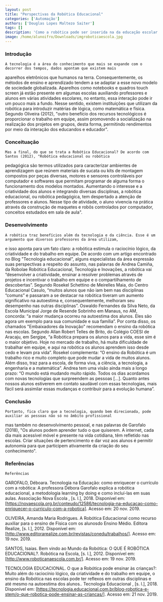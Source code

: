 ```yaml
---
layout: post
title: "Perspectivas da Robótica Educacional"
categories: ['Automação']
authors: ['Douglas Lopes Maltezo Saiter'] 
tags: []
description: 'Como a robótica pode ser inserida na da educação escolar e contribuir com o aprendizado dos alunos'
image: /home/alunoifro/Downloads/imgroboticaescola.jpg
---
```

### Introdução

	A tecnologia é a área do conhecimento que mais se expande com o decorrer dos tempos, dados apontam que existem mais
aparelhos eletrônicos que humanos na terra. Consequentemente, os métodos de ensino e aprendizado tendem a se adaptar a esse
novo modelo de sociedade globalizada. Aparelhos como notebooks e quadros touch screen já estão presente em algumas escolas
auxiliando professores e alunos em várias atividades escolares, no entanto, essa interação pode ir um pouco mais a fundo. Nesse 
sentido, existem instituições que utilizam da robótica para introduzir matérias de lógica, como matemática e física. Segundo
Oliveira (2012), "outro benefício dos recursos tecnológicos é proporcionar o trabalho em equipe, assim promovendo a socialização
na realização dos projetos em grupos, desta forma, permitindo rendimentos por meio da interação dos educandos e educador".

### Conceituação

	Mas a final, do que se trata a Robótica Educacional? De acordo com Santos (2012), "Robótica educacional ou robótica 
pedagógica são termos utilizados para caracterizar ambientes de aprendizagem que reúnem materiais de sucata ou kits de montagem 
compostos por peças diversas, motores e sensores controláveis por computador e softwares que permitam programar de alguma forma 
o funcionamento dos modelos montados. Aumentando o interesse e a criatividade dos alunos e integrando diversas disciplinas, a 
robótica educacional, ou robótica pedagógica, tem despertado a atenção de professores e alunos. Nesse tipo de atividade, o aluno 
vivencia na prática através da construção de maquetes e robôs controlados por computador, conceitos estudados em sala de aula".

### Desenvolvimento

	A robótica traz benefícios além da tecnologia e da ciência. Esse é um argumento que diversos professores da área utilizam,
e isso aponta para um fato claro: a robótica estimula o raciocínio lógico, da criatividade e do trabalho em equipe. De acordo com
um artigo encontrado no Blog "Tecnologia educacional", alguns especialistas da área expressão suas perspectivas a respeito do assunto, 
nas palavras de Andrea Camiña, da Robolae Robótica Educacional, Tecnologia e Inovações, a robótica vai “desenvolver a criatividade, 
ensinar a resolver problemas através de projetos e incentivar o trabalho em equipe e o compartilhamento de descobertas”.
	Segundo Rosekel Schettino de Meirelles Maia, do Centro Educacional Casulo, “muitos alunos que não iam bem nas disciplinas
“comuns” e passaram a se destacar na robótica tiveram um aumento significativo na autoestima e, consequentemente, melhoram
seu desempenho nas outras disciplinas”. Oswaldo Fernandes da Silva Neto, da Escola Municipal Jorge de Resende Sobrinho em 
Manaus, no AM, concorda: “a maior mudança ocorreu na autoestima dos alunos. Eles são agora um exemplo para sua comunidade e sua
família”.
	Por conta disso, os chamados "Embaixadores da Inovação" recomendam o ensino da robótica nas escolas. Segundo Allan 
Robert Telles de Brito, do Colégio COESI de Aracaju, em Sergipe, “a Robótica prepara os alunos para a vida, esse sim é o maior
objetivo. Hoje no mercado de trabalho, há muita dificuldade de trabalhar em equipe, e aqui na robótica os alunos aprendem isso
desde cedo e levam pra vida”.
	Rosekel complementa: “O ensino da Robótica é um trabalho rico e muito completo que pode mudar a vida de muitos alunos.
Além disso, traz para a escola, de forma viva, a ciência, a tecnologia, a engenharia e a matemática”. Andrea tem uma visão
ainda mais a longo prazo: “O mundo está mudando muito rápido. Todos os dias acordamos com novas tecnologias que surpreendem as
pessoas […]. Quanto antes nossos alunos estiverem em contato saudável com essas tecnologias, mais fácil será assimilar essas mudanças
e contribuir para a evolução humana”.

### Conclusão

	Portanto, fica claro que a tecnologia, quando bem direcionada, pode auxiliar as pessoas não só no âmbito profissional
mas também no desenvolvimento pessoal, e nas palavras de Garofalo (2018), "Os alunos podem aprender tudo o que quiserem. 
A internet, cada dia mais acessível móvel e presente na vida cotidiana, têm refletido nas escolas. Criar situações de pertencimento
e dar voz aos alunos é permitir autonomia para que participem ativamente da criação do seu conhecimento".

### Referências

	Referências

GAROFALO, Déboara. Tecnologia na Educação: como enriquecer o currículo com a robótica: A professora Débora Garofalo explica a 
robótica educacional, a metodologia learning by doing e como incluí-las em suas aulas. Associação Nova Escola , [s. l.], 2018. 
Disponível em: [https://novaescola.org.br/conteudo/12586/tecnologia-na-educacao-como-enriquecer-o-curriculo-com-a-robotica]. 
Acesso em: 20 nov. 2019.

OLIVEIRA, Amanda Maria Rodrigues. A Robótica Educacional como recurso auxiliar para o ensino de Física com os alunosdo Ensino Médio. 
Editora Realize, [s. l.], 2012. Disponível em: [http://www.editorarealize.com.br/revistas/conedu/trabalhos/]. Acesso em: 19 nov. 2019.

SANTOS, Isaias. Bem vindo ao Mundo da Robótica: O QUE É ROBÓTICA EDUCACIONAL?. Robótica na Escola, [s. l.], 2012. Disponível em: 
[http://www.roboticanaescola.com.br/]. Acesso em: 19 nov. 2019.

TECNOLOGIA EDUCACIONAL. O que a Robótica pode ensinar às crianças?: Muito além do raciocínio lógico, da criatividade e do trabalho em equipe, 
o ensino da Robótica nas escolas pode ter reflexos em outras disciplinas e até mesmo na autoestima dos alunos.. Tecnologia Educacional , [s. l.], 2018. 
Disponível em: [https://tecnologia.educacional.com.br/blog-robotica-e-stem/o-que-robotica-pode-ensinar-as-criancas/]. Acesso em: 21 nov. 2019.




